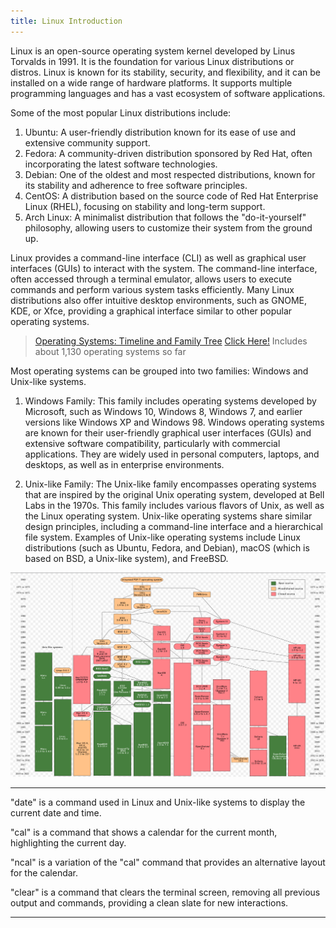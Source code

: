 ```yaml
---
title: Linux Introduction
---
```

Linux is an open-source operating system kernel developed by Linus Torvalds in 1991. It is the foundation for various Linux distributions or distros. Linux is known for its stability, security, and flexibility, and it can be installed on a wide range of hardware platforms. It supports multiple programming languages and has a vast ecosystem of software applications.

Some of the most popular Linux distributions include:

1.  Ubuntu: A user-friendly distribution known for its ease of use and extensive community support.
2.  Fedora: A community-driven distribution sponsored by Red Hat, often incorporating the latest software technologies.
3.  Debian: One of the oldest and most respected distributions, known for its stability and adherence to free software principles.
4.  CentOS: A distribution based on the source code of Red Hat Enterprise Linux (RHEL), focusing on stability and long-term support.
5.  Arch Linux: A minimalist distribution that follows the "do-it-yourself" philosophy, allowing users to customize their system from the ground up.

Linux provides a command-line interface (CLI) as well as graphical user interfaces (GUIs) to interact with the system. The command-line interface, often accessed through a terminal emulator, allows users to execute commands and perform various system tasks efficiently. Many Linux distributions also offer intuitive desktop environments, such as GNOME, KDE, or Xfce, providing a graphical interface similar to other popular operating systems.

> [Operating Systems: Timeline and Family Tree](https://eylenburg.github.io/os_familytree.htm) [Click Here!](https://eylenburg.github.io/pics/Eylenburg_Operating_System_Timeline_Family_Tree.svg)
> Includes about 1,130 operating systems so far

Most operating systems can be grouped into two families: Windows and Unix-like systems.

1.  Windows Family: This family includes operating systems developed by Microsoft, such as Windows 10, Windows 8, Windows 7, and earlier versions like Windows XP and Windows 98. Windows operating systems are known for their user-friendly graphical user interfaces (GUIs) and extensive software compatibility, particularly with commercial applications. They are widely used in personal computers, laptops, and desktops, as well as in enterprise environments.
    
2.  Unix-like Family: The Unix-like family encompasses operating systems that are inspired by the original Unix operating system, developed at Bell Labs in the 1970s. This family includes various flavors of Unix, as well as the Linux operating system. Unix-like operating systems share similar design principles, including a command-line interface and a hierarchical file system. Examples of Unix-like operating systems include Linux distributions (such as Ubuntu, Fedora, and Debian), macOS (which is based on BSD, a Unix-like system), and FreeBSD.

[<img src="/assets/20230624031138.png"/>](https://en.wikipedia.org/wiki/Unix-like#/media/File:Unix_history-simple.svg)

---
"date" is a command used in Linux and Unix-like systems to display the current date and time.

"cal" is a command that shows a calendar for the current month, highlighting the current day.

"ncal" is a variation of the "cal" command that provides an alternative layout for the calendar.

"clear" is a command that clears the terminal screen, removing all previous output and commands, providing a clean slate for new interactions.

---

